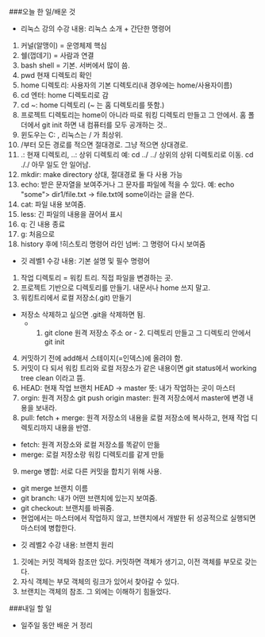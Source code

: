 ###오늘 한 일/배운 것
* 리눅스 강의 수강
내용: 리눅스 소개 + 간단한 명령어
1. 커널(알맹이) = 운영체제 핵심
2. 쉘(껍데기) = 사람과 연결
3. bash shell = 기본. 서버에서 많이 씀. 
4. pwd 현재 디렉토리 확인 
5. home 디렉토리: 사용자의 기본 디렉토리(내 경우에는 home/사용자이름)
6. cd 엔터: home 디렉토리로 감  
7. cd ~: home 디렉토리 (~ 는 홈 디렉토리를 뜻함.)
8. 프로젝트 디렉토리는 home이 아니라 따로 워킹 디렉토리 만들고 그 안에서.
홈 폴더에서 git init 하면 내 컴퓨터를 모두 공개하는 것..
9. 윈도우는 C: , 리눅스는 / 가 최상위. 
10. /부터 모든 경로를 적으면 절대경로. 그냥 적으면 상대경로.
11. .: 현재 디렉토리, ..: 상위 디렉토리
예: cd ../ ../ 상위의 상위 디렉토리로 이동. 
cd ././ 아무 일도 안 일어남. 
12. mkdir: make directory 상대, 절대경로 둘 다 사용 가능 
13. echo: 받은 문자열을 보여주거나 그 문자를 파일에 적을 수 있다. 
예: echo "some"> dir1/file.txt -> file.txt에 some이라는 글을 쓴다.  
14. cat: 파일 내용 보여줌. 
15. less: 긴 파일의 내용을 끊어서 표시
16. q: 긴 내용 종료
17. g: 처음으로
18. history 후에 !히스토리 명령어 라인 넘버: 그 명령어 다시 보여줌

* 깃 레벨1 수강
내용: 기본 설명 및 필수 명령어
1. 작업 디렉토리 = 워킹 트리. 직접 파일을 변경하는 곳. 
2. 프로젝트 기반으로 디렉토리를 만들기. 내문서나 home 쓰지 말고. 
3. 워킹트리에서 로컬 저장소(.git) 만들기
* 저장소 삭제하고 싶으면 .git을 삭제하면 됨.
   - 1.  git clone 원격 저장소 주소 
or - 2. 디렉토리 만들고 그 디렉토리 안에서 git init
4. 커밋하기 전에 add해서 스테이지(=인덱스)에 올려야 함. 
5. 커밋이 다 되서 워킹 트리와 로컬 저장소가 같은 내용이면 git status에서
working tree clean 이라고 뜸. 
6. HEAD: 현재 작업 브랜치 
HEAD -> master 뜻: 내가 작업하는 곳이 마스터
7. orgin: 원격 저장소
git push origin master: 원격 저장소에서 master에 변경 내용을 보내라.
8. pull: fetch + merge: 원격 저장소의 내용을 로컬 저장소에 복사하고, 
현재 작업 디렉토리까지 내용을 반영. 
-  fetch: 원격 저장소와 로컬 저장소를 똑같이 만듦
-  merge: 로컬 저장소랑 워킹 디렉토리를 같게 만듦
9. merge 병합: 서로 다른 커밋을 합치기 위해 사용. 
- git merge 브랜치 이름
- git branch: 내가 어떤 브랜치에 있는지 보여줌. 
- git checkout: 브랜치를 바꿔줌. 
- 현업에서는 마스터에서 작업하지 않고, 브랜치에서 개발한 뒤 성공적으로 실행되면 마스터에 병합한다. 



* 깃 레벨2 수강 
내용: 브랜치 원리 
1. 깃에는 커밋 객체와 참조만 있다. 커밋하면 객체가 생기고, 이전 객체를 부모로 갖는다. 
2. 자식 객체는 부모 객체의 링크가 있어서 찾아갈 수 있다. 
3. 브랜치는 객체의 참조. 
그 외에는 이해하기 힘들었다.

###내일 할 일 
* 일주일 동안 배운 거 정리
